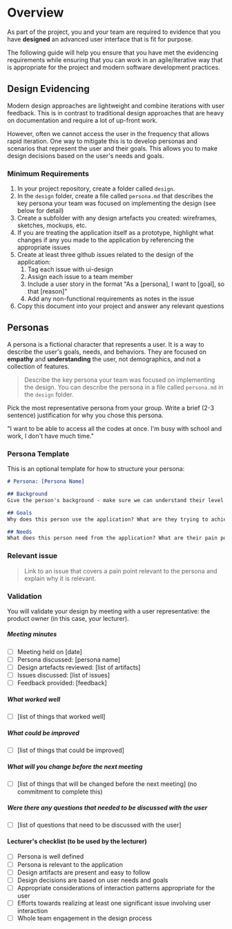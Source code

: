 # Overview

As part of the project, you and your team are required to evidence that you have **designed** an advanced user interface that is fit for purpose.

The following guide will help you ensure that you have met the evidencing requirements while ensuring that you can work in an agile/iterative way that is appropriate for the project and modern software development practices.

## Design Evidencing

Modern design approaches are lightweight and combine iterations with user feedback. This is in contrast to traditional design approaches that are heavy on documentation and require a lot of up-front work.

However, often we cannot access the user in the frequency that allows rapid iteration. One way to mitigate this is to develop personas and scenarios that represent the user and their goals. This allows you to make design decisions based on the user's needs and goals.

### Minimum Requirements

1. In your project repository, create a folder called `design`.
2. In the `design` folder, create a file called `persona.md` that describes the key persona your team was focused on implementing the design (see below for detail)
3. Create a subfolder with any design artefacts you created: wireframes, sketches, mockups, etc.
4. If you are treating the application itself as a prototype, highlight what changes if any you made to the application by referencing the appropriate issues
5. Create at least three github issues related to the design of the application:
   1. Tag each issue with ui-design
   2. Assign each issue to a team member
   3. Include a user story in the format "As a [persona], I want to [goal], so that [reason]"
   4. Add any non-functional requirements as notes in the issue
6. Copy this document into your project and answer any relevant questions

## Personas

A persona is a fictional character that represents a user. It is a way to describe the user's goals, needs, and behaviors. They are focused on **empathy** and **understanding** the user, not demographics, and not a collection of features.

> Describe the key persona your team was focused on implementing the design. You can describe the persona in a file called `persona.md` in the `design` folder.
> 

Pick the most representative persona from your group. Write a brief (2-3 sentence) justification for why you chose this persona.

"I want to be able to access all the codes at once. I'm busy with school and work, I don't have much time."

### Persona Template

This is an optional template for how to structure your persona:

```markdown
# Persona: [Persona Name]

## Background
Give the person's background - make sure we can understand their level of skills, knowledge, and experience.

## Goals
Why does this person use the application? What are they trying to achieve?

## Needs
What does this person need from the application? What are their pain points?

```

### Relevant issue
>
> Link to an issue that covers a pain point relevant to the persona and explain why it is relevant.
>

### Validation

You will validate your design by meeting with a user representative: the product owner (in this case, your lecturer).

##### Meeting minutes

- [ ] Meeting held on [date]
- [ ] Persona discussed: [persona name]
- [ ] Design artefacts reviewed: [list of artifacts]
- [ ] Issues discussed: [list of issues]
- [ ] Feedback provided: [feedback]

##### What worked well

- [ ] [list of things that worked well]

##### What could be improved

- [ ] [list of things that could be improved]

##### What will you change before the next meeting

- [ ] [list of things that will be changed before the next meeting] (no commitment to complete this)

##### Were there any questions that needed to be discussed with the user

- [ ] [list of questions that need to be discussed with the user]

#### Lecturer's checklist (to be used by the lecturer)

- [ ] Persona is well defined
- [ ] Persona is relevant to the application
- [ ] Design artifacts are present and easy to follow
- [ ] Design decisions are based on user needs and goals
- [ ] Appropriate considerations of interaction patterns appropriate for the user
- [ ] Efforts towards realizing at least one significant issue involving user interaction
- [ ] Whole team engagement in the design process
